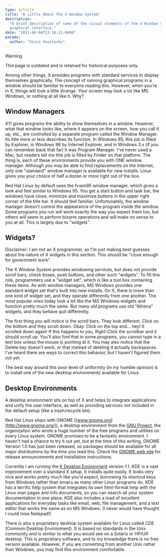 ```yaml
---
type: article
title: "A Little About The X Window System"
description:
  "A brief description of some of the visual elements of the X Window System, the Linux
  graphical interface."
date: "2011-06-04T23:16:21-0400"
params:
  author: "Vince Veselosky"
---
```


> [!WARNING]
> This page is outdated and is retained for historical purposes only.

Among other things, X provides programs with standard services to display themselves
graphically. The concept of running graphical programs in a window should be familiar to
everyone reading this. However, when you\'re in X, things will look a little strange.
Your screen may look a lot like MS Windows, or nothing at all like it. Why?

## Window Managers

X11 gives programs the ability to show themselves in a window. However, what that window
looks like, where it appears on the screen, how you call it up, etc., are controlled by
a separate program called the Window Manager. Its title more or less describes its
function. In Windows 95, this job is filled by Explorer, in Windows 98 by Internet
Explorer, and in Windows 3.x (if you can remember back that far) it was Program Manager.
I\'ve never used a Mac, but readers tell me this job is filled by Finder on that
platform. The thing is, each of these environments provide you with ONE window manager.
Although you may be able to find replacements on the Internet, only one \"standard\"
window manager is available for new installs. Linux gives you your choice of half a
dozen or more right out of the box.

Red Hat Linux by default uses the fvwm95 window manager, which gives a look and feel
similar to Windows 95. You get a start button and task bar, the windows have close,
minimize and maximize buttons in the upper right corner of the title bar. It should feel
familiar. Unfortunately, the window manager doesn\'t control the appearance of the
program inside the window. Some programs you run will work exactly the way you expect
them too, but others will seem to perform bizarre operations and will make no sense to
you at all. This is largely due to \"widgets\".

## Widgets?

Disclaimer: I am not an X programmer, so I\'m just making best guesses about the nature
of X widgets in this section. This should be \"close enough for government work\".

The X Window System provides _windowing_ services, but does not provide scroll bars,
check boxes, push buttons, and other such \"widgets\". To fill this role, programmers
use a \"widget set\", which is like a tool box containing these items. As with window
managers, MS Windows provides one standard widget set that\'s built into new installs.
On X, there is more than one kind of widget set, and they operate differently from one
another. The most popular ones today look a lot like the MS Windows widgets and function
pretty much the same. But many old programs use old \"Athena\" widgets, and they behave
quit differently.

The first thing you will notice is the scroll bars. They look different. Click on the
bottom and they scroll down. Okay. Click on the top and\... hey! It scrolled down again!
If this happens to you, Right-Click the scrollbar and it should scroll up. You\'ll also
find that in some programs, you cannot type in a text box unless the mouse is pointing
at it. You may also notice that the Delete key doesn\'t work, or that instead of
deleting it actually backspaces. I\'ve heard there are ways to correct this behavior,
but I haven\'t figured them out yet.

The best way around this poor level of uniformity (in my humble opinion) is to install
one of the new desktop environments available for Linux.

## Desktop Environments

A desktop environment sits on top of X and helps to integrate applications and unify the
user interface, as well as providing services not included in the default setup (like a
trash/recycle bin).

Red Hat Linux ships with GNOME ([www.gnome.org](http://www.gnome.org/)), a desktop
environment from the [GNU Project](http://www.gnu.org/), the organization who wrote a
huge number of the free programs and utilities on every Linux system. GNOME promises to
be a fantastic environment. I haven\'t had a chance to try it out yet, but at the time
of this writing, GNOME Version 1.0 has just been released, so packages should be
available for all major distributions by the time you read this. Check the
[GNOME web site](http://www.gnome.org) for release announcements and installation
instructions.

Currently I am running the [K Desktop Environment](http://www.kde.org/) version 1.1. 
KDE is a vast improvement over a
standard X setup. It installs quite easily. It looks very nice and works pretty much like you\'d expect, borrowing its
shortcut keys from Windows rather than emacs as many other Linux programs do. KDE has a
terrific help system that integrates its own html-format help with the Linux man pages
and info documents, so you can search all your system documentation in one place. KDE
also includes a load of excellent applications for everyday tasks like email, web, file
management, and a text editor that works the same as on MS Windows. (I never would have
thought I could miss Notepad!)

There is also a proprietary desktop system available for Linux called CDE (Common
Desktop Environment). It is based on standards in the Unix community and is similar to
what you would see on a Solaris or HP/UX desktop. This is proprietary software, and to
my knowledge there is no free version available. However, if you are converting from
another Unix rather than Windows, you may find this environment comfortable.
